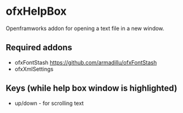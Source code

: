 # ofxHelpBox

Openframworks addon for opening a text file in a new window.  

## Required addons

* ofxFontStash https://github.com/armadillu/ofxFontStash
* ofxXmlSettings 

## Keys (while help box window is highlighted)

* up/down - for scrolling text


